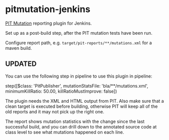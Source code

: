 pitmutation-jenkins
===================

[PIT Mutation](http://pitest.org/) reporting plugin for Jenkins.

Set up as a post-build step, after the PIT mutation tests have been run.

Configure report path, e.g. `target/pit-reports/**/mutations.xml` for a maven build.

UPDATED
-------
You can use the following step in pipeline to use this plugin in pipeline:

step([$class: 'PitPublisher', mutationStatsFile: 'bla/**/mutations.xml', minimumKillRatio: 50.00, killRatioMustImprove: false])


The plugin needs the XML and HTML output from PIT. Also make sure 
that a clean target is executed before building, otherwise PIT will 
keep all of the old reports and it may not pick up the right one.

The report shows mutation statistics with the change since the last successful build,
and you can drill down to the annotated source code at class level to see what mutations 
happened on each line.
